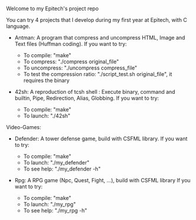 Welcome to my Epitech's project repo

You can try 4 projects that I develop during my first year at Epitech, with C language.

- Antman:
A program that compress and uncompress HTML, Image and Text files (Huffman coding).
If you want to try:
    - To compile: "make"
    - To compress: "./compress original_file"
    - To uncompress: "./uncompress compress_file"
    - To test the compression ratio: "./script_test.sh original_file", it requires the binary

- 42sh:
A reproduction of tcsh shell : Execute binary, command and builtin, Pipe, Redirection, Alias, Globbing.
If you want to try:
    - To compile: "make"
    - To launch: "./42sh"

Video-Games:
 - Defender:
 A tower defense game, build with CSFML library.
 If you want to try:
    - To compile: "make"
    - To launch: "./my_defender"
    - To see help: "./my_defender -h"

 - Rpg:
 A RPG game (Npc, Quest, Fight, ...), build with CSFML library
 If you want to try:
    - To compile: "make"
    - To launch: "./my_rpg"
    - To see help: "./my_rpg -h"
